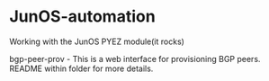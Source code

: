 JunOS-automation
================

Working with the JunOS PYEZ module(it rocks)

bgp-peer-prov - This is a web interface for provisioning BGP peers. README within folder for more details.
